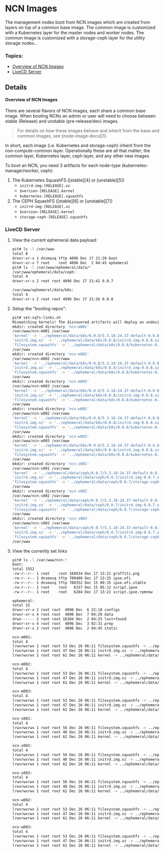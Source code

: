 # NCN Images

The management nodes boot from NCN images which are created from layers on top of a common base image.
The common image is customized with a Kubernetes layer for the master nodes and worker nodes.
The common image is customized with a storage-ceph layer for the utility storage nodes..

### Topics:

   * [Overview of NCN Images](#overview_ncn_images)
   * [LiveCD Server](#livecd_server)

## Details

<a name="overview_ncn_images"></a>
#### Overview of NCN Images

There are several flavors of NCN images, each share a common base image. When booting NCNs an admin or user will need to choose between
stable (Release) and unstable (pre-release/dev) images.

> For details on how these images behave and inherit from the base and common images, see [node-image-docs][1].

In short, each image (i.e. Kubernetes and storage-ceph) inherit from the non-compute-common layer. Operationally these are all
that matter; the common layer, Kubernetes layer, ceph layer, and any other new images.

To boot an NCN, you need 3 artifacts for each node-type (kubernetes-manager/worker, ceph):

1. The Kubernetes SquashFS ([stable][4] or [unstable][5])
    - `initrd-img-[RELEASE].xz`
    - `$version-[RELEASE].kernel`
    - `kubernetes-[RELEASE].squashfs`
2. The CEPH SquashFS ([stable][6] or [unstable][7])
    - `initrd-img-[RELEASE].xz`
    - `$version-[RELEASE].kernel`
    - `storage-ceph-[RELEASE].squashfs`

<a name="livecd_server"></a>
### LiveCD Server

1. View the current ephemeral data payload:

   ```bash
   pit# ls -l /var/www
   total 8
   drwxr-xr-x 1 dnsmasq tftp 4096 Dec 17 21:20 boot
   drwxr-xr-x 7 root    root 4096 Dec  2 04:45 ephemeral
   pit# ls -l /var/www/ephemeral/data/*
   /var/www/ephemeral/data/ceph:
   total 4
   drwxr-xr-x 2 root root 4096 Dec 17 21:42 0.0.7
   
   /var/www/ephemeral/data/k8s:
   total 4
   drwxr-xr-x 2 root root 4096 Dec 17 21:26 0.0.8
   ```

1. Setup the "booting repos":

   ```bash
   pit# set-sqfs-links.sh
   Mismatching kernels! The discovered artifacts will deploy an undesirable stack.
   mkdir: created directory 'ncn-m001'
   /var/www/ncn-m001 /var/www
   'kernel' -> '../ephemeral/data/k8s/0.0.8/5.3.18-24.37-default-0.0.8.kernel'
   'initrd.img.xz' -> '../ephemeral/data/k8s/0.0.8/initrd.img-0.0.8.xz'
   'filesystem.squashfs' -> '../ephemeral/data/k8s/0.0.8/kubernetes-0.0.8.squashfs'
   /var/www
   mkdir: created directory 'ncn-m002'
   /var/www/ncn-m002 /var/www
   'kernel' -> '../ephemeral/data/k8s/0.0.8/5.3.18-24.37-default-0.0.8.kernel'
   'initrd.img.xz' -> '../ephemeral/data/k8s/0.0.8/initrd.img-0.0.8.xz'
   'filesystem.squashfs' -> '../ephemeral/data/k8s/0.0.8/kubernetes-0.0.8.squashfs'
   /var/www
   mkdir: created directory 'ncn-m003'
   /var/www/ncn-m003 /var/www
   'kernel' -> '../ephemeral/data/k8s/0.0.8/5.3.18-24.37-default-0.0.8.kernel'
   'initrd.img.xz' -> '../ephemeral/data/k8s/0.0.8/initrd.img-0.0.8.xz'
   'filesystem.squashfs' -> '../ephemeral/data/k8s/0.0.8/kubernetes-0.0.8.squashfs'
   /var/www
   mkdir: created directory 'ncn-w002'
   /var/www/ncn-w002 /var/www
   'kernel' -> '../ephemeral/data/k8s/0.0.8/5.3.18-24.37-default-0.0.8.kernel'
   'initrd.img.xz' -> '../ephemeral/data/k8s/0.0.8/initrd.img-0.0.8.xz'
   'filesystem.squashfs' -> '../ephemeral/data/k8s/0.0.8/kubernetes-0.0.8.squashfs'
   /var/www
   mkdir: created directory 'ncn-w003'
   /var/www/ncn-w003 /var/www
   'kernel' -> '../ephemeral/data/k8s/0.0.8/5.3.18-24.37-default-0.0.8.kernel'
   'initrd.img.xz' -> '../ephemeral/data/k8s/0.0.8/initrd.img-0.0.8.xz'
   'filesystem.squashfs' -> '../ephemeral/data/k8s/0.0.8/kubernetes-0.0.8.squashfs'
   /var/www
   mkdir: created directory 'ncn-s001'
   /var/www/ncn-s001 /var/www
   'kernel' -> '../ephemeral/data/ceph/0.0.7/5.3.18-24.37-default-0.0.7.kernel'
   'initrd.img.xz' -> '../ephemeral/data/ceph/0.0.7/initrd.img-0.0.7.xz'
   'filesystem.squashfs' -> '../ephemeral/data/ceph/0.0.7/storage-ceph-0.0.7.squashfs'
   /var/www
   mkdir: created directory 'ncn-s002'
   /var/www/ncn-s002 /var/www
   'kernel' -> '../ephemeral/data/ceph/0.0.7/5.3.18-24.37-default-0.0.7.kernel'
   'initrd.img.xz' -> '../ephemeral/data/ceph/0.0.7/initrd.img-0.0.7.xz'
   'filesystem.squashfs' -> '../ephemeral/data/ceph/0.0.7/storage-ceph-0.0.7.squashfs'
   /var/www
   mkdir: created directory 'ncn-s003'
   /var/www/ncn-s003 /var/www
   'kernel' -> '../ephemeral/data/ceph/0.0.7/5.3.18-24.37-default-0.0.7.kernel'
   'initrd.img.xz' -> '../ephemeral/data/ceph/0.0.7/initrd.img-0.0.7.xz'
   'filesystem.squashfs' -> '../ephemeral/data/ceph/0.0.7/storage-ceph-0.0.7.squashfs'
   /var/www
   ```

1. View the currently set links

   ```bash
   pit# ls -l /var/www/ncn-*
   boot:
   total 1552
   -rw-r--r-- 1 root    root 166634 Dec 17 13:21 graffiti.png
   -rw-r--r-- 1 dnsmasq tftp 700480 Dec 17 13:25 ipxe.efi
   -rw-r--r-- 1 dnsmasq tftp 700352 Dec 15 09:35 ipxe.efi.stable
   -rw-r--r-- 1 root    root   6157 Dec 15 05:12 script.ipxe
   -rw-r--r-- 1 root    root   6284 Dec 17 13:21 script.ipxe.rpmnew
   
   ephemeral:
   total 32
   drwxr-xr-x 2 root root  4096 Dec  6 22:18 configs
   drwxr-xr-x 4 root root  4096 Dec  7 04:29 data
   drwx------ 2 root root 16384 Dec  2 04:25 lost+found
   drwxr-xr-x 4 root root  4096 Dec  3 02:31 prep
   drwxr-xr-x 2 root root  4096 Dec  2 04:45 static
   
   ncn-m001:
   total 4
   lrwxrwxrwx 1 root root 53 Dec 26 06:11 filesystem.squashfs -> ../ephemeral/data/k8s/0.0.8/kubernetes-0.0.8.squashfs
   lrwxrwxrwx 1 root root 47 Dec 26 06:11 initrd.img.xz -> ../ephemeral/data/k8s/0.0.8/initrd.img-0.0.8.xz
   lrwxrwxrwx 1 root root 61 Dec 26 06:11 kernel -> ../ephemeral/data/k8s/0.0.8/5.3.18-24.37-default-0.0.8.kernel
   
   ncn-m002:
   total 4
   lrwxrwxrwx 1 root root 53 Dec 26 06:11 filesystem.squashfs -> ../ephemeral/data/k8s/0.0.8/kubernetes-0.0.8.squashfs
   lrwxrwxrwx 1 root root 47 Dec 26 06:11 initrd.img.xz -> ../ephemeral/data/k8s/0.0.8/initrd.img-0.0.8.xz
   lrwxrwxrwx 1 root root 61 Dec 26 06:11 kernel -> ../ephemeral/data/k8s/0.0.8/5.3.18-24.37-default-0.0.8.kernel
   
   ncn-m003:
   total 4
   lrwxrwxrwx 1 root root 53 Dec 26 06:11 filesystem.squashfs -> ../ephemeral/data/k8s/0.0.8/kubernetes-0.0.8.squashfs
   lrwxrwxrwx 1 root root 47 Dec 26 06:11 initrd.img.xz -> ../ephemeral/data/k8s/0.0.8/initrd.img-0.0.8.xz
   lrwxrwxrwx 1 root root 61 Dec 26 06:11 kernel -> ../ephemeral/data/k8s/0.0.8/5.3.18-24.37-default-0.0.8.kernel
   
   ncn-s001:
   total 4
   lrwxrwxrwx 1 root root 56 Dec 26 06:11 filesystem.squashfs -> ../ephemeral/data/ceph/0.0.7/storage-ceph-0.0.7.squashfs
   lrwxrwxrwx 1 root root 48 Dec 26 06:11 initrd.img.xz -> ../ephemeral/data/ceph/0.0.7/initrd.img-0.0.7.xz
   lrwxrwxrwx 1 root root 62 Dec 26 06:11 kernel -> ../ephemeral/data/ceph/0.0.7/5.3.18-24.37-default-0.0.7.kernel
   
   ncn-s002:
   total 4
   lrwxrwxrwx 1 root root 56 Dec 26 06:11 filesystem.squashfs -> ../ephemeral/data/ceph/0.0.7/storage-ceph-0.0.7.squashfs
   lrwxrwxrwx 1 root root 48 Dec 26 06:11 initrd.img.xz -> ../ephemeral/data/ceph/0.0.7/initrd.img-0.0.7.xz
   lrwxrwxrwx 1 root root 62 Dec 26 06:11 kernel -> ../ephemeral/data/ceph/0.0.7/5.3.18-24.37-default-0.0.7.kernel
   
   ncn-s003:
   total 4
   lrwxrwxrwx 1 root root 56 Dec 26 06:11 filesystem.squashfs -> ../ephemeral/data/ceph/0.0.7/storage-ceph-0.0.7.squashfs
   lrwxrwxrwx 1 root root 48 Dec 26 06:11 initrd.img.xz -> ../ephemeral/data/ceph/0.0.7/initrd.img-0.0.7.xz
   lrwxrwxrwx 1 root root 62 Dec 26 06:11 kernel -> ../ephemeral/data/ceph/0.0.7/5.3.18-24.37-default-0.0.7.kernel
   
   ncn-w002:
   total 4
   lrwxrwxrwx 1 root root 53 Dec 26 06:11 filesystem.squashfs -> ../ephemeral/data/k8s/0.0.8/kubernetes-0.0.8.squashfs
   lrwxrwxrwx 1 root root 47 Dec 26 06:11 initrd.img.xz -> ../ephemeral/data/k8s/0.0.8/initrd.img-0.0.8.xz
   lrwxrwxrwx 1 root root 61 Dec 26 06:11 kernel -> ../ephemeral/data/k8s/0.0.8/5.3.18-24.37-default-0.0.8.kernel
   
   ncn-w003:
   total 4
   lrwxrwxrwx 1 root root 53 Dec 26 06:11 filesystem.squashfs -> ../ephemeral/data/k8s/0.0.8/kubernetes-0.0.8.squashfs
   lrwxrwxrwx 1 root root 47 Dec 26 06:11 initrd.img.xz -> ../ephemeral/data/k8s/0.0.8/initrd.img-0.0.8.xz
   lrwxrwxrwx 1 root root 61 Dec 26 06:11 kernel -> ../ephemeral/data/k8s/0.0.8/5.3.18-24.37-default-0.0.8.kernel
   ```
